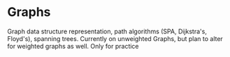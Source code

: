 # Graphs
Graph data structure representation, path algorithms (SPA, Dijkstra's, Floyd's), spanning trees. Currently on unweighted Graphs, but plan to alter for weighted graphs as well. Only for practice
